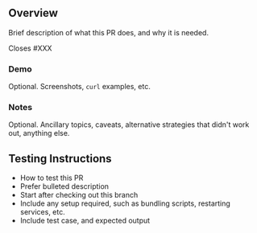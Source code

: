 ## Overview

Brief description of what this PR does, and why it is needed.

Closes #XXX

### Demo

Optional. Screenshots, `curl` examples, etc.

### Notes

Optional. Ancillary topics, caveats, alternative strategies that didn't work out, anything else.

## Testing Instructions

 * How to test this PR
 * Prefer bulleted description
 * Start after checking out this branch
 * Include any setup required, such as bundling scripts, restarting services, etc.
 * Include test case, and expected output